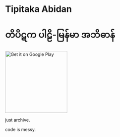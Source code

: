 # Tipitaka Abidan
# တိပိဋက ပါဠိ-မြန်မာ အဘိဓာန်

<a href='https://play.google.com/store/apps/details?id=mm.pndaza.tipitakaabidan'>
  <img alt='Get it on Google Play' src='https://play.google.com/intl/en_us/badges/images/generic/en_badge_web_generic.png' width='200'/>
</a>

just archive.

code is messy.
